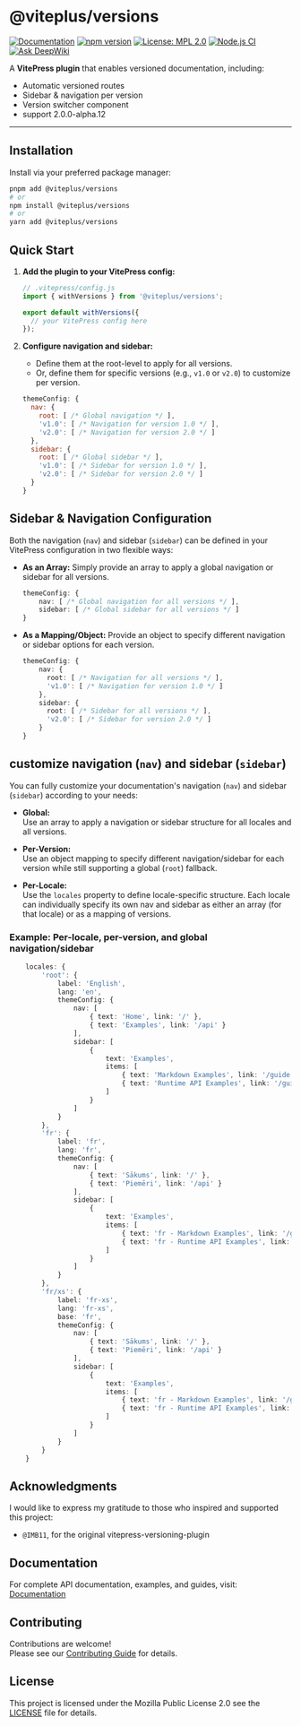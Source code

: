 # @viteplus/versions

[![Documentation](https://img.shields.io/badge/Documentation-orange?logo=typescript&logoColor=f5f5f5)](https://viteplus.github.io/versions/)
[![npm version](https://img.shields.io/npm/v/@viteplus/versions.svg)](https://www.npmjs.com/package/@viteplus/versions)
[![License: MPL 2.0](https://img.shields.io/badge/License-MPL_2.0-brightgreen.svg)](https://opensource.org/licenses/MPL-2.0)
[![Node.js CI](https://github.com/viteplus/versions/actions/workflows/node.js.yml/badge.svg)](https://github.com/viteplus/versions/actions/workflows/node.js.yml)
[![Ask DeepWiki](https://deepwiki.com/badge.svg)](https://deepwiki.com/viteplus/versions)

A **VitePress plugin** that enables versioned documentation, including:

- Automatic versioned routes
- Sidebar & navigation per version
- Version switcher component
- support 2.0.0-alpha.12

---

## Installation

Install via your preferred package manager:

```bash
pnpm add @viteplus/versions
# or
npm install @viteplus/versions
# or
yarn add @viteplus/versions
```

## Quick Start

1. **Add the plugin to your VitePress config:**

    ```js
    // .vitepress/config.js
    import { withVersions } from '@viteplus/versions';

    export default withVersions({
      // your VitePress config here
    });
    ```

2. **Configure navigation and sidebar:**
    - Define them at the root-level to apply for all versions.
    - Or, define them for specific versions (e.g., `v1.0` or `v2.0`) to customize per version.

    ```js
    themeConfig: {
      nav: {
        root: [ /* Global navigation */ ],
        'v1.0': [ /* Navigation for version 1.0 */ ],
        'v2.0': [ /* Navigation for version 2.0 */ ]
      },
      sidebar: {
        root: [ /* Global sidebar */ ],
        'v1.0': [ /* Sidebar for version 1.0 */ ],
        'v2.0': [ /* Sidebar for version 2.0 */ ]
      }
    }
    ```

## Sidebar & Navigation Configuration

Both the navigation (`nav`) and sidebar (`sidebar`) can be defined in your VitePress configuration in two flexible ways:

- **As an Array:** Simply provide an array to apply a global navigation or sidebar for all versions.

    ```ts
    themeConfig: {
        nav: [ /* Global navigation for all versions */ ],
        sidebar: [ /* Global sidebar for all versions */ ]
    }
    ```

- **As a Mapping/Object:** Provide an object to specify different navigation or sidebar options for each version.

    ```ts
    themeConfig: {
        nav: {
          root: [ /* Navigation for all versions */ ],
          'v1.0': [ /* Navigation for version 1.0 */ ]
        },
        sidebar: {
          root: [ /* Sidebar for all versions */ ],
          'v2.0': [ /* Sidebar for version 2.0 */ ]
        }
    }
    ```

## customize navigation (`nav`) and sidebar (`sidebar`)

You can fully customize your documentation's navigation (`nav`) and sidebar (`sidebar`) according to your needs:

- **Global:**  
  Use an array to apply a navigation or sidebar structure for all locales and all versions.

- **Per-Version:**  
  Use an object mapping to specify different navigation/sidebar for each version
  while still supporting a global (`root`) fallback.

- **Per-Locale:**  
  Use the `locales` property to define locale-specific structure.
  Each locale can individually specify its own nav and sidebar
  as either an array (for that locale) or as a mapping of versions.

### Example: Per-locale, per-version, and global navigation/sidebar

```ts
    locales: {
        'root': {
            label: 'English',
            lang: 'en',
            themeConfig: {
                nav: [
                    { text: 'Home', link: '/' },
                    { text: 'Examples', link: '/api' }
                ],
                sidebar: [
                    {
                        text: 'Examples',
                        items: [
                            { text: 'Markdown Examples', link: '/guide' },
                            { text: 'Runtime API Examples', link: '/guide/getting-started' },
                        ]
                    }
                ]
            }
        },
        'fr': {
            label: 'fr',
            lang: 'fr',
            themeConfig: {
                nav: [
                    { text: 'Sākums', link: '/' },
                    { text: 'Piemēri', link: '/api' }
                ],
                sidebar: [
                    {
                        text: 'Examples',
                        items: [
                            { text: 'fr - Markdown Examples', link: '/guide' },
                            { text: 'fr - Runtime API Examples', link: '/guide/getting-started' },
                        ]
                    }
                ]
            }
        },
        'fr/xs': {
            label: 'fr-xs',
            lang: 'fr-xs',
            base: 'fr',
            themeConfig: {
                nav: [
                    { text: 'Sākums', link: '/' },
                    { text: 'Piemēri', link: '/api' }
                ],
                sidebar: [
                    {
                        text: 'Examples',
                        items: [
                            { text: 'fr - Markdown Examples', link: '/guide' },
                            { text: 'fr - Runtime API Examples', link: '/guide/getting-started' },
                        ]
                    }
                ]
            }
        }
    }

```

## Acknowledgments

I would like to express my gratitude to those who inspired and supported this project:

- `@IMB11`, for the original vitepress-versioning-plugin

## Documentation

For complete API documentation, examples, and guides, visit: [Documentation](https://viteplus.github.io/versions/)

## Contributing

Contributions are welcome!\
Please see our [Contributing Guide](CONTRIBUTING.md) for details.

## License

This project is licensed under the Mozilla Public License 2.0 see the [LICENSE](LICENSE) file for details.
